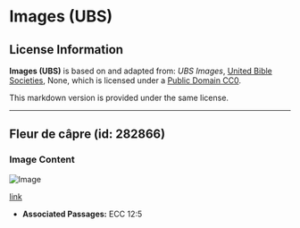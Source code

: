# Images (UBS)

## License Information

**Images (UBS)** is based on and adapted from: _UBS Images_, [United Bible Societies](https://unitedbiblesocieties.org/), None, which is licensed under a [Public Domain CC0](https://creativecommons.org/public-domain/cc0/).

This markdown version is provided under the same license.



--------------------------------

## Fleur de câpre (id: 282866)

### Image Content

![Image](https://cdn.aquifer.bible/aquifer-content/resources/Media/WEB-0107_caperflower.jpg)

[link](https://cdn.aquifer.bible/aquifer-content/resources/Media/WEB-0107_caperflower.jpg)

* **Associated Passages:** ECC 12:5

